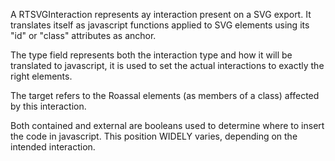 A RTSVGInteraction represents ay interaction present on a SVG export. It translates itself as javascript functions applied to SVG elements using its "id" or "class" attributes as anchor.

The type field represents both the interaction type and how it will be translated to javascript, it is used to set the actual interactions to exactly the right elements.

The target refers to the Roassal elements (as members of a class) affected by this interaction.

Both contained and external are booleans used to determine where to insert the code in javascript. This position WIDELY varies, depending on the intended interaction.